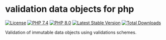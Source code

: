 # validation data objects for php

[![License](https://img.shields.io/badge/license-BSD-blue.svg)](https://opensource.org/licenses/BSD-3-Clause)
[![PHP 7.4](https://img.shields.io/badge/php-7.4-yellow.svg)](http://www.php.net)
[![PHP 8.0](https://img.shields.io/badge/php-8.0-yellow.svg)](http://www.php.net)
[![Latest Stable Version](https://img.shields.io/packagist/v/mbretter/stk-validation.svg)](https://packagist.org/packages/mbretter/stk-validation)
[![Total Downloads](https://img.shields.io/packagist/dt/mbretter/stk-validation.svg)](https://packagist.org/packages/mbretter/stk-validation)

Validation of immutable data objects using validations schemes.
